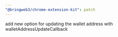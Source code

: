 ```yaml
---
"@bringweb3/chrome-extension-kit": patch
---
```


add new option for updating the wallet address with walletAddressUpdateCallback
